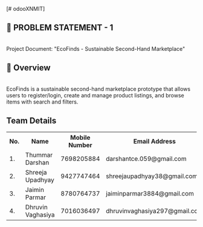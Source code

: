 [# odooXNMIT]

<h2>🧵 PROBLEM STATEMENT - 1 </h2> <br>
Project Document: "EcoFinds - Sustainable Second-Hand
Marketplace"

<h2>📝 Overview </h2>  <br>
EcoFinds is a sustainable second-hand marketplace prototype that allows users to register/login, create and manage product listings, and browse items with search and filters.

<h2>Team Details</h2>

<table>
  <tr>
    <th>No.</th>
    <th>Name</th>
    <th>Mobile Number</th>
    <th>Email Address</th>
  </tr>
  <tr>
    <td>1.</td>
    <td>Thummar Darshan</td>
    <td>7698205884</td>
    <td>darshantce.059@gmail.com</td>
  </tr>
  <tr>
    <td>2.</td>
    <td>Shreeja Upadhyay</td>
    <td>9427747464</td>
    <td>shreejaupadhyay38@gmail.com</td>
  </tr>
  <tr>
    <td>3.</td>
    <td>Jaimin Parmar</td>
    <td>8780764737</td>
    <td>jaiminparmar3884@gmail.com</td>
  </tr>
  <tr>
    <td>4.</td>
    <td>Dhruvin Vaghasiya</td>
    <td>7016036497</td>
    <td>dhruvinvaghasiya297@gmail.com</td>
  </tr>
</table>

